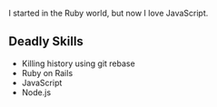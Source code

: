 I started in the Ruby world, but now I love JavaScript.

## Deadly Skills

* Killing history using git rebase
* Ruby on Rails
* JavaScript
* Node.js